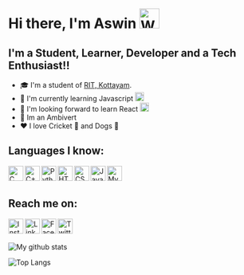 # Hi there, I'm Aswin <img alt="Waving Hand" src="gif/wave" width="40px">


## I'm a Student, Learner, Developer and a Tech Enthusiast!!
- 🎓 I'm a student of [RIT, Kottayam][ritSite].
- 📖 I'm currently learning Javascript <img alt="Javascript" src="icons/js.svg" width="18px">
- 📔 I'm looking forward to learn React <img alt="React" src="icons/react.svg" width="18px">
- 🙊 Im an Ambivert
- ♥ I love Cricket 🏏 and Dogs 🐶


## Languages I know:
<img alt="C Program" src="icons/c.svg" align="left" width="30px">
<img alt="C++" src="icons/c++.svg" align="left" width="30px">
<img alt="Python" src="icons/python.svg" align="left" width="30px">
<img alt="HTML5" src="icons/html.svg" align="left" width="30px">
<img alt="CSS3" src="icons/css.svg" align="left" width="30px">
<img alt="Javascript" src="icons/js.svg" align="left" width="30px">
<img alt="MySQL" src="icons/mysql.svg" align="left" width="30px">

<br>
<br>

## Reach me on:
[<img alt="Instagram" src="icons/insta.svg" align="left" width="30px">][myInsta] [<img alt="LinkedIn" src="icons/linkedin.svg" align="left" width="30px">][myln]
[<img alt="Facebook" src="icons/facebook.svg" align="left" width="30px">][myFB] [<img alt="Twitter" src="icons/twitter.svg" align="left" width="30px">][myTwitter]

<br>
<br>

![My github stats](https://github-readme-stats.vercel.app/api?username=aswinkr77&count_private=true&show_icons=true&theme=vue)

![Top Langs](https://github-readme-stats.vercel.app/api/top-langs/?username=aswinkr77&layout=compact&theme=vue)


[ritSite]: http://www.rit.ac.in/
[myInsta]: https://www.instagram.com/__ash_things__/
[myln]: https://www.linkedin.com/in/aswinkr77/
[myFB]: https://www.facebook.com/aswinkr77
[myTwitter]: https://twitter.com/aswinkr77

